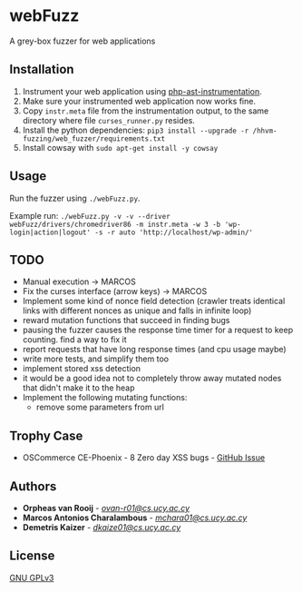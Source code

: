 # webFuzz

A grey-box fuzzer for web applications

## Installation

1. Instrument your web application using [php-ast-instrumentation](https://bitbucket.org/srecgrp/hhvm-fuzzing/src/master/ast/php/).
2. Make sure your instrumented web application now works fine.
3. Copy `instr.meta` file from the instrumentation output, to the same directory where file `curses_runner.py` resides.
4. Install the python dependencies:  ```pip3 install --upgrade -r /hhvm-fuzzing/web_fuzzer/requirements.txt```
5. Install cowsay with ```sudo apt-get install -y cowsay```

## Usage

Run the fuzzer using `./webFuzz.py`.

Example run: ```./webFuzz.py -v -v --driver webFuzz/drivers/chromedriver86 -m instr.meta -w 3 -b 'wp-login|action|logout' -s -r auto 'http://localhost/wp-admin/'```

## TODO
*  Manual execution -> MARCOS
*  Fix the curses interface (arrow keys) -> MARCOS
*  Implement some kind of nonce field detection (crawler treats identical links with different nonces as unique and falls in infinite loop)
*  reward mutation functions that succeed in finding bugs
*  pausing the fuzzer causes the response time timer for a request to keep counting. find a way to fix it
*  report requests that have long response times (and cpu usage maybe)
*  write more tests, and simplify them too
*  implement stored xss detection
*  it would be a good idea not to completely throw away mutated nodes that didn't make it to the heap 
*  Implement the following  mutating functions:
   * remove some parameters from url

## Trophy Case
* OSCommerce CE-Phoenix - 8 Zero day XSS bugs - [GitHub Issue](https://github.com/gburton/CE-Phoenix/issues/1039)

## Authors

* **Orpheas van Rooij** - *ovan-r01@cs.ucy.ac.cy*
* **Marcos Antonios Charalambous** - *mchara01@cs.ucy.ac.cy*
* **Demetris Kaizer** - *dkaize01@cs.ucy.ac.cy*

## License
[GNU GPLv3](https://choosealicense.com/licenses/gpl-3.0/)

